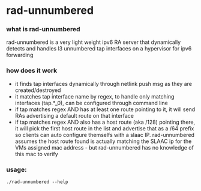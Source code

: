 # rad-unnumbered

### what is rad-unnumbered
rad-unnumbered is a very light weight ipv6 RA server that dynamically detects and handles l3 unnumbered tap interfaces on a hypervisor for ipv6 forwarding


### how does it work
- it finds tap interfaces dynamically through netlink push msg as they are created/destroyed
- it matches tap interface name by regex, to handle only matching interfaces (tap.*_0), can be configured through command line
- if tap matches regex AND has at least one route pointing to it, it will send RAs advertising a default route on that interface
- if tap matches regex AND also has a host route (aka /128) pointing there, it will pick the first host route in the list and advertise that as a /64 prefix so clients can auto configure themselfs with a slaac IP.
  rad-unnumbered assumes the host route found is actually matching the SLAAC ip for the VMs assigned mac address - but rad-unnumbered has no knowledge of this mac to verify


### usage:
```
./rad-unnumbered --help
```
